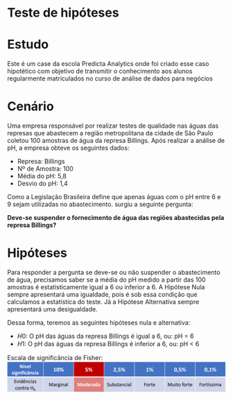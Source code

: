 # Teste de hipóteses

# Estudo
Este é um case da escola Predicta Analytics onde foi criado esse caso hipotético com objetivo de transmitir o conhecimento aos alunos
regularmente matriculados no curso de análise de dados para negócios

# Cenário
Uma empresa responsável por realizar testes de qualidade nas águas das represas que abastecem a região
metropolitana da cidade de São Paulo coletou 100 amostras de água da represa Billings. Após realizar a
análise de pH, a empresa obteve os seguintes dados:

- Represa: Billings
- Nº de Amostra: 100
- Média do pH: 5,8
- Desvio do pH: 1,4

Como a Legislação Brasileira define que apenas águas com o pH entre 6 e 9 sejam utilizadas no abastecimento.
surgiu a seguinte pergunta:

**Deve-se suspender o fornecimento de água das regiões abastecidas pela represa Billings?**

# Hipóteses

Para responder a pergunta se deve-se ou não suspender o abastecimento de água, precisamos saber se a média do pH medido a partir das 100 amostras é
estatisticamente igual a 6 ou inferior a 6. A Hipótese Nula sempre apresentará uma igualdade, pois é sob essa condição que calculamos a estatística do 
teste. Já a Hipótese Alternativa sempre apresentará uma desigualdade.

Dessa forma, teremos as seguintes hipóteses nula e alternativa:
- 𝐻0: O pH das águas da represa Billings é igual a 6, ou: pH = 6
- 𝐻1: O pH das águas da represa Billings é inferior a 6, ou: pH < 6

Escala de significância de Fisher:
![image](https://github.com/RafaelBortolotti/Analise-de-Dados/blob/main/Analise%20Python/Projeto01/imagens/Captura%20de%20tela%202024-03-20%20224524.png)


